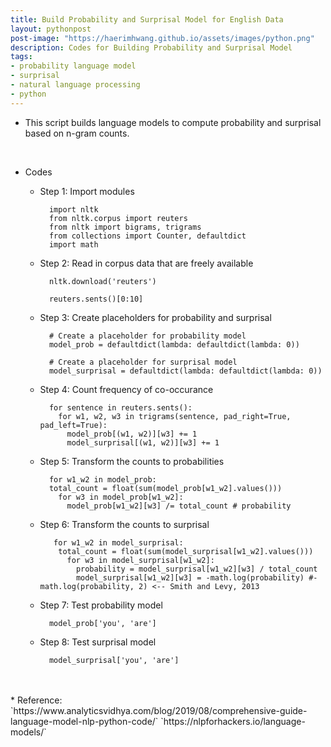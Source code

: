 ```yaml
---
title: Build Probability and Surprisal Model for English Data
layout: pythonpost
post-image: "https://haerimhwang.github.io/assets/images/python.png"
description: Codes for Building Probability and Surprisal Model
tags:
- probability language model
- surprisal
- natural language processing
- python
---
```

* This script builds language models to compute probability and surprisal based on n-gram counts.  
<br>

* Codes
    
    * Step 1: Import modules
        
            import nltk
            from nltk.corpus import reuters
            from nltk import bigrams, trigrams
            from collections import Counter, defaultdict
            import math
            

    * Step 2: Read in corpus data that are freely available
        
            nltk.download('reuters')
                
            reuters.sents()[0:10]
   
        
    * Step 3: Create placeholders for probability and surprisal
        
            # Create a placeholder for probability model
            model_prob = defaultdict(lambda: defaultdict(lambda: 0))
            
            # Create a placeholder for surprisal model
            model_surprisal = defaultdict(lambda: defaultdict(lambda: 0))

        
    * Step 4: Count frequency of co-occurance
        
            for sentence in reuters.sents():
              for w1, w2, w3 in trigrams(sentence, pad_right=True, pad_left=True):
                model_prob[(w1, w2)][w3] += 1
                model_surprisal[(w1, w2)][w3] += 1
      
        
    * Step 5: Transform the counts to probabilities
        
            for w1_w2 in model_prob:
            total_count = float(sum(model_prob[w1_w2].values()))
              for w3 in model_prob[w1_w2]:
                model_prob[w1_w2][w3] /= total_count # probability
      
        
    * Step 6: Transform the counts to surprisal
        
             for w1_w2 in model_surprisal:
              total_count = float(sum(model_surprisal[w1_w2].values()))
                for w3 in model_surprisal[w1_w2]:
                  probability = model_surprisal[w1_w2][w3] / total_count  
                  model_surprisal[w1_w2][w3] = -math.log(probability) #-math.log(probability, 2) <-- Smith and Levy, 2013
      
    * Step 7: Test probability model
        
            model_prob['you', 'are']
       
        
    * Step 8: Test surprisal model
        
            model_surprisal['you', 'are']
            
<br>
<br>
* Reference:  
   `https://www.analyticsvidhya.com/blog/2019/08/comprehensive-guide-language-model-nlp-python-code/`  
   `https://nlpforhackers.io/language-models/`  



